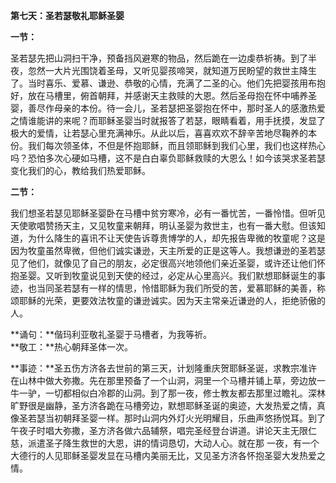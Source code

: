 **第七天：圣若瑟敬礼耶稣圣婴**

**一节：**

圣若瑟先把山洞扫干净，预备挡风避寒的物品，然后跪在一边虔恭祈祷。到了半夜，忽然一大片光围饶着圣母，又听见婴孩啼哭，就知道万民盼望的救世主降生了。当时喜乐、爱慕、谦逊、恭敬的心情，充满了二圣的心。他们先把婴孩用布抱好，放在马槽里，俯首朝拜，并感谢天主救赎的大恩。然后圣母抱在怀中哺养圣婴，善尽作母亲的本份。待一会儿，圣若瑟把圣婴抱在怀中，那时圣人的感激热爱之情谁能讲的来呢？而耶稣圣婴当时就报答了若瑟，眼睛看着，用手抚摸，发显了极大的爱情，让若瑟心里充满神乐。从此以后，喜喜欢欢不辞辛苦地尽鞠养的本份。我们每次领圣体，不但是怀抱耶稣，而且领耶稣到我们心里，我们也这样热心吗？恐怕多次心硬如马槽，这不是白白辜负耶稣救赎的大恩么！如今该哭求圣若瑟变化我们的心，教给我们热爱耶稣。

**二节：**

我们想圣若瑟见耶稣圣婴卧在马槽中贫穷寒冷，必有一番忧苦，一番怜惜。但听见天使歌唱赞扬天主，又见牧童来朝拜，明认圣婴为救世主，也有一番大慰。但该知道，为什么降生的喜讯不让天使告诉尊贵博学的人，却先报告卑微的牧童呢？这是因为牧童虽然卑微，但他们诚实谦逊，天主所爱的正是这等人。我想谦逊的圣若瑟见了他们，就像见了自己的朋友，必定很高兴地领他们亲近圣婴，或许还让他们怀抱圣婴。又听到牧童说见到天使的经过，必定从心里高兴。我们默想耶稣诞生的事迹，也当同圣若瑟有一样的情思，怜惜耶稣为我们所受的苦，爱慕耶稣的美善，称颂耶稣的光荣，更要效法牧童的谦逊诚实。因为天主常亲近谦逊的人，拒绝骄傲的人。

**诵句：**偕玛利亚敬礼圣婴于马槽者，为我等祈。  
**敬工：**热心朝拜圣体一次。

**事迹：**圣五伤方济各去世前的第三天，计划隆重庆贺耶稣圣诞，求教宗准许在山林中做大弥撒。先在那里预备了一个山洞，洞里一个马槽并铺上草，旁边放一牛一驴，一切都相似白冷郡的山洞。到了那一夜，修士教友都去那里过瞻礼。深林旷野很是幽静，圣方济各跪在马槽旁边，默想耶稣圣诞的奥迹，大发热爱之情，真像圣若瑟当初朝拜圣婴一样。那时山洞内外灯火光明耀目，乐曲声悠扬悦耳。到了午夜子时唱大弥撒，圣方济各做六品辅祭，唱完圣经登台讲道。讲论天主无限仁慈，派遣圣子降生救世的大恩，讲的情词恳切，大动人心。就在那 一夜，有一个大德行的人见耶稣圣婴发显在马槽内美丽无比，又见圣方济各怀抱圣婴大发热爱之情。